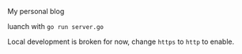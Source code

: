 My personal blog

luanch with `go run server.go`

Local development is broken for now, change `https` to `http` to enable.
